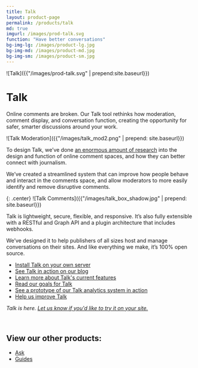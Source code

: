 ```yaml
---
title: Talk
layout: product-page
permalink: /products/talk
md: true
imgurl: /images/prod-talk.svg
function: "Have better conversations"
bg-img-lg: /images/product-lg.jpg
bg-img-md: /images/product-md.jpg
bg-img-sm: /images/product-sm.jpg
---
```


![Talk]({{"/images/prod-talk.svg" | prepend:site.baseurl}})

# Talk 

Online comments are broken. Our Talk tool rethinks how moderation, comment display, and conversation function, creating the opportunity for safer, smarter discussions around your work.

![Talk Moderation]({{"/images/talk_mod2.png" | prepend: site.baseurl}})

To design Talk, we’ve done [an enormous amount of research](https://coralproject.net/research.html) into the design and function of online comment spaces, and how they can better connect with journalism. 

We’ve created a streamlined system that can improve how people behave and interact in the comments space, and allow moderators to more easily identify and remove disruptive comments.

{: .center}
![Talk Comments]({{"/images/talk_box_shadow.jpg" | prepend: site.baseurl}})

Talk is lightweight, secure, flexible, and responsive. It’s also fully extensible with a RESTful and Graph API and a plugin architecture that includes webhooks. 

We’ve designed it to help publishers of all sizes host and manage conversations on their sites. And like everything we make, it’s 100% open source.

* [Install Talk on your own server](https://coralproject.github.io/talk/index.html)
* [See Talk in action on our blog](https://blog.coralproject.net/the-empty-box/)
* [Learn more about Talk's current features](https://blog.coralproject.net/talk-features/)
* [Read our goals for Talk](https://blog.coralproject.net/our-goals-for-talk/)
* [See a prototype of our Talk analytics system in action](https://youtu.be/pP7Rr12j4QY?t=21m30s)
* [Help us improve Talk](/contribute.html#help-us-improve-talk)

*Talk is here. [Let us know if you'd like to try it on your site.](https://coralproject.net/contact.html)*

&nbsp; 
&nbsp; 


## View our other products:
* [Ask](/products/ask.html)
* [Guides](/products/guides.html)
